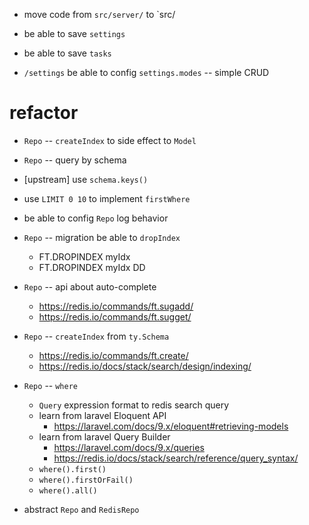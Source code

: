 - move code from `src/server/` to `src/

- be able to save `settings`
- be able to save `tasks`

- `/settings` be able to config `settings.modes` -- simple CRUD

# refactor

- `Repo` -- `createIndex` to side effect to `Model`
- `Repo` -- query by schema

- [upstream] use `schema.keys()`

- use `LIMIT 0 10` to implement `firstWhere`

- be able to config `Repo` log behavior

- `Repo` -- migration be able to `dropIndex`

  - FT.DROPINDEX myIdx
  - FT.DROPINDEX myIdx DD

- `Repo` -- api about auto-complete

  - https://redis.io/commands/ft.sugadd/
  - https://redis.io/commands/ft.sugget/

- `Repo` -- `createIndex` from `ty.Schema`

  - https://redis.io/commands/ft.create/
  - https://redis.io/docs/stack/search/design/indexing/

- `Repo` -- `where`

  - `Query` expression format to redis search query
  - learn from laravel Eloquent API
    - https://laravel.com/docs/9.x/eloquent#retrieving-models
  - learn from laravel Query Builder
    - https://laravel.com/docs/9.x/queries
    - https://redis.io/docs/stack/search/reference/query_syntax/
  - `where().first()`
  - `where().firstOrFail()`
  - `where().all()`

- abstract `Repo` and `RedisRepo`
